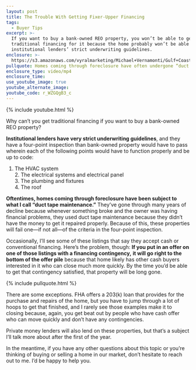 ```yaml
---
layout: post
title: The Trouble With Getting Fixer-Upper Financing
tags:
  - Buyer Tips
excerpt: >-
  If you want to buy a bank-owned REO property, you won’t be able to get
  traditional financing for it because the home probably won’t be able to pass
  institutional lenders’ strict underwriting guidelines.
enclosure: >-
  https://s3.amazonaws.com/vyralmarketing/Michael+Vernamonti/Gulf+Coast+Real+Estate+Fixer+Upper+Financing.mp4
pullquote: Homes coming through foreclosure have often undergone “duct tape maintenance.”
enclosure_type: video/mp4
enclosure_time:
use_youtube_image: true
youtube_alternate_image:
youtube_code: r_WZGQgB3_c
---
```



{% include youtube.html %}

Why can’t you get traditional financing if you want to buy a bank-owned REO property?

**Institutional lenders have very strict underwriting guidelines**, and they have a four-point inspection than bank-owned property would have to pass wherein each of the following points would have to function properly and be up to code:

1. The HVAC system<br>2. The electrical systems and electrical panel<br>3. The plumbing and fixtures<br>4. The roof

**Oftentimes, homes coming through foreclosure have been subject to what I call “duct tape maintenance.”** They’ve gone through many years of decline because whenever something broke and the owner was having financial problems, they used duct tape maintenance because they didn’t have the money to get it repaired properly. Because of this, these properties will fail one—if not all—of the criteria in the four-point inspection.&nbsp;

Occasionally, I’ll see some of these listings that say they accept cash or conventional financing. Here’s the problem, though: **If you put in an offer on one of those listings with a financing contingency,** **it will go right to the bottom of the offer pile** because that home likely has other cash buyers interested in it who can close much more quickly. By the time you’d be able to get that contingency satisfied, that property will be long gone.&nbsp;

{% include pullquote.html %}

There are some exceptions. FHA offers a 203(k) loan that provides for the purchase and repairs of the home, but you have to jump through a lot of hoops to get that finished, and I rarely see those examples make it to closing because, again, you get beat out by people who have cash offer who can move quickly and don’t have any contingencies.&nbsp;

Private money lenders will also lend on these properties, but that’s a subject I’ll talk more about after the first of the year.&nbsp;

In the meantime, if you have any other questions about this topic or you’re thinking of buying or selling a home in our market, don’t hesitate to reach out to me. I’d be happy to help you.&nbsp;